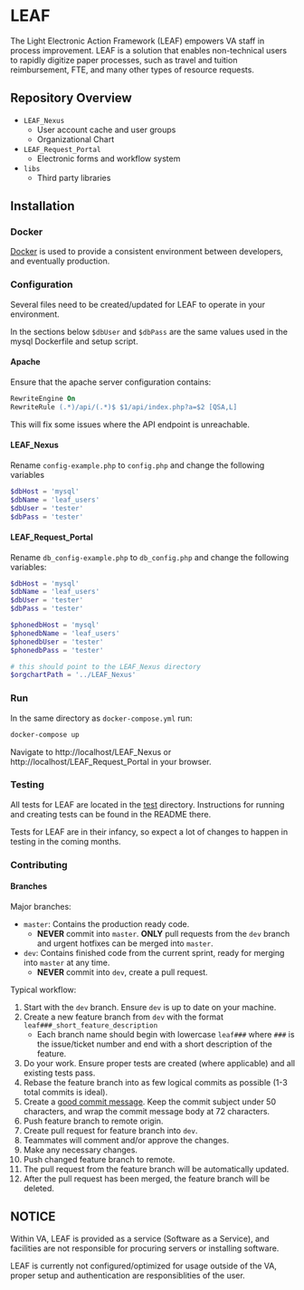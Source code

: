 # LEAF
The Light Electronic Action Framework (LEAF) empowers VA staff in process improvement. LEAF is a solution that enables non-technical users to rapidly digitize paper processes, such as travel and tuition reimbursement, FTE, and many other types of resource requests.

## Repository Overview
* `LEAF_Nexus`
    * User account cache and user groups
    * Organizational Chart
* `LEAF_Request_Portal`
    * Electronic forms and workflow system
* `libs`
    * Third party libraries

## Installation

### Docker

[Docker](https://docker.com) is used to provide a consistent environment between developers, and eventually production.

### Configuration

Several files need to be created/updated for LEAF to operate in your environment.

In the sections below `$dbUser` and `$dbPass` are the same values used in the mysql Dockerfile and setup script.

#### Apache

Ensure that the apache server configuration contains:

```apache
RewriteEngine On
RewriteRule (.*)/api/(.*)$ $1/api/index.php?a=$2 [QSA,L]
```

This will fix some issues where the API endpoint is unreachable.

#### LEAF_Nexus
	
Rename `config-example.php` to `config.php` and change the following variables 
```php
$dbHost = 'mysql'
$dbName = 'leaf_users'
$dbUser = 'tester'
$dbPass = 'tester'
```

#### LEAF_Request_Portal 

Rename `db_config-example.php` to `db_config.php` and change the following variables:

```php
$dbHost = 'mysql'
$dbName = 'leaf_users'
$dbUser = 'tester'
$dbPass = 'tester'

$phonedbHost = 'mysql'
$phonedbName = 'leaf_users'
$phonedbUser = 'tester'
$phonedbPass = 'tester'	

# this should point to the LEAF_Nexus directory
$orgchartPath = '../LEAF_Nexus'
```

### Run

In the same directory as `docker-compose.yml` run: 

```bash
docker-compose up
```

Navigate to http://localhost/LEAF_Nexus or http://localhost/LEAF_Request_Portal in your browser.

### Testing

All tests for LEAF are located in the [test](test) directory. Instructions for running and creating tests can be found in the README there.

Tests for LEAF are in their infancy, so expect a lot of changes to happen in testing in the coming months.

### Contributing

#### Branches

Major branches:

* `master`: Contains the production ready code.
  * **NEVER** commit into `master`. **ONLY** pull requests from the `dev` branch and urgent hotfixes can be merged into `master`.
* `dev`: Contains finished code from the current sprint, ready for merging into `master` at any time.
  * **NEVER** commit into `dev`, create a pull request.

Typical workflow:

1. Start with the `dev` branch. Ensure `dev` is up to date on your machine.
1. Create a new feature branch from `dev` with the format `leaf###_short_feature_description`
    * Each branch name should begin with lowercase `leaf###` where `###` is the issue/ticket number and end with a short description of the feature. 
1. Do your work. Ensure proper tests are created (where applicable) and all existing tests pass.
1. Rebase the feature branch into as few logical commits as possible (1-3 total commits is ideal). 
1. Create a [good commit message](https://robots.thoughtbot.com/5-useful-tips-for-a-better-commit-message). Keep the commit subject under 50 characters, and wrap the commit message body at 72 characters.
1. Push feature branch to remote origin.
1. Create pull request for feature branch into `dev`.
1. Teammates will comment and/or approve the changes.
1. Make any necessary changes. 
1. Push changed feature branch to remote.
1. The pull request from the feature branch will be automatically updated.
1. After the pull request has been merged, the feature branch will be deleted.

## NOTICE

Within VA, LEAF is provided as a service (Software as a Service), and facilities are not responsible for procuring servers or installing software.

LEAF is currently not configured/optimized for usage outside of the VA, proper setup and authentication are responsiblities of the user.